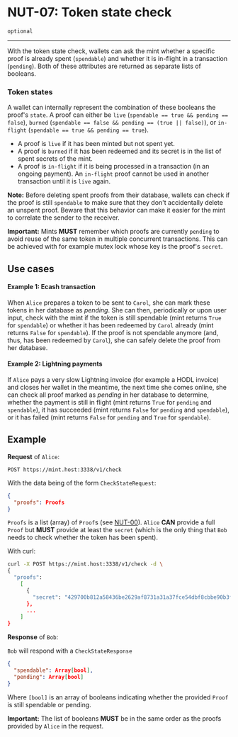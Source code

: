 NUT-07: Token state check
==========================

`optional`

---

With the token state check, wallets can ask the mint whether a specific proof is already spent (`spendable`) and whether it is in-flight in a transaction (`pending`). Both of these attributes are returned as separate lists of booleans.

### Token states 

A wallet can internally represent the combination of these booleans the proof's `state`. A proof can either be `live` (`spendable == true && pending == false`), `burned` (`spendable == false && pending == (true || false)`), or `in-flight` (`spendable == true && pending == true`).

- A proof is `live` if it has been minted but not spent yet.
- A proof is `burned` if it has been redeemed and its secret is in the list of spent secrets of the mint.
- A proof is `in-flight` if it is being processed in a transaction (in an ongoing payment). An `in-flight` proof cannot be used in another transaction until it is `live` again.

**Note:** Before deleting spent proofs from their database, wallets can check if the proof is still `spendable` to make sure that they don't accidentally delete an unspent proof. Beware that this behavior can make it easier for the mint to correlate the sender to the receiver.

**Important:** Mints **MUST** remember which proofs are currently `pending` to avoid reuse of the same token in multiple concurrent transactions. This can be achieved with for example mutex lock whose key is the proof's `secret`.

## Use cases

#### Example 1: Ecash transaction 
When `Alice` prepares a token to be sent to `Carol`, she can mark these tokens in her database as *pending*. She can then, periodically or upon user input, check with the mint if the token is still spendable (mint returns `True` for `spendable`) or whether it has been redeemed by `Carol` already (mint returns `False` for `spendable`). If the proof is not spendable anymore (and, thus, has been redeemed by `Carol`), she can safely delete the proof from her database.

#### Example 2: Lightning payments 
If `Alice` pays a very slow Lightning invoice (for example a HODL invoice) and closes her wallet in the meantime, the next time she comes online, she can check all proof marked as *pending* in her database to determine, whether the payment is still in flight (mint returns `True` for `pending` and `spendable`), it has succeeded (mint returns `False` for `pending` and `spendable`), or it has failed (mint returns `False` for `pending` and `True` for `spendable`).

## Example

**Request** of `Alice`:

```http
POST https://mint.host:3338/v1/check
```

With the data being of the form `CheckStateRequest`:

```json
{
  "proofs": Proofs
}
```

`Proofs` is a list (array) of `Proof`s (see [NUT-00][00]). `Alice` **CAN** provide a full `Proof` but **MUST** provide at least the `secret` (which is the only thing that `Bob` needs to check whether the token has been spent).

With curl:

```bash
curl -X POST https://mint.host:3338/v1/check -d \
{
  "proofs": 
    [
      {
        "secret": "429700b812a58436be2629af8731a31a37fce54dbf8cbbe90b3f8553179d23f5"
      },
      ...
    ]
}
```
**Response** of `Bob`:

`Bob` will respond with a `CheckStateResponse` 

```json
{
  "spendable": Array[bool],
  "pending": Array[bool]
}
```

Where `[bool]` is an array of booleans indicating whether the provided `Proof` is still spendable or pending. 

**Important:** The list of booleans **MUST** be in the same order as the proofs provided by `Alice` in the request.

[00]: 00.md
[01]: 01.md
[02]: 02.md
[03]: 03.md
[04]: 04.md
[05]: 05.md
[06]: 06.md
[07]: 07.md
[08]: 08.md
[09]: 09.md
[10]: 10.md
[11]: 11.md
[12]: 12.md
